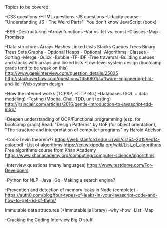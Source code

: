 Topics to be covered:

-CSS questions
-HTML questions
-JS questions
  -Udacity course - "Understanding JS - The Weird Parts"
  -You don't know JavaScript (book)

  -ES6
    -Destructuring
    -Arrow functions
    -Var vs. let vs. const
    -Classes
    -Map
    -Promises

-Data structures
  Arrays
  Hashes
  Linked Lists
  Stacks
  Queues
  Trees
  Binary Trees
  Sets
  Graphs - Optional
  Heaps - Optional
-Algorithms
  -Classes
  -Sorting
    -Merge
    -Quick
    -Bubble
  -TF-IDF
  -Tree traversal
  -Building queues and stacks with arrays and linked lists
-Low-level system design (bootcamp grads tend to be weak on this)
  http://www.geekinterview.com/question_details/25025
  http://stackoverflow.com/questions/1356801/software-engineering-hld-and-lld
-Web system design

-How the internet works (TCP/IP, HTTP etc.)
-Databases (SQL + data modeling)
-Testing (Mocha, Chai, TDD, unit testing) http://jrsinclair.com/articles/2016/gentle-introduction-to-javascript-tdd-intro/

-Deepen understanding of OOP/Functional programming (esp. for bootcamp grads)
  Read: "Design Patterns" by GoF (for object orientation), "The structure and interpretation of computer programs" by Harold Abelson

-Cook-Levin theorem??
https://web.stanford.edu/~rrwill/cs154-2015/lec14-color.pdf
-List of algorithms
https://en.wikipedia.org/wiki/List_of_algorithms
  Free algorithms course from Khan Academy https://www.khanacademy.org/computing/computer-science/algorithms

  -Interview questions (many languages) https://www.testdome.com/For-Developers

-Python for NLP
-Java
-Go
-Making a search engine?

-Prevention and detection of memory leaks in Node (complete)
  -https://auth0.com/blog/four-types-of-leaks-in-your-javascript-code-and-how-to-get-rid-of-them/

Immutable data structures (+Immutable.js library)
  -why
  -how
  -List
  -Map

-Cracking the Coding Interview Big O stuff
